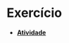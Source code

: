 # Exercício

* **[Atividade](https://docs.google.com/document/d/1HdzaVrwk1s-oIvKn753l_FpWMsIKpduP/edit?usp=sharing&ouid=113410598717466722374&rtpof=true&sd=true)**

